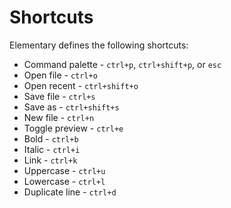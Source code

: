 # Shortcuts

Elementary defines the following shortcuts:

- Command palette - `ctrl+p`, `ctrl+shift+p`, or `esc`
- Open file - `ctrl+o`
- Open recent - `ctrl+shift+o`
- Save file - `ctrl+s`
- Save as - `ctrl+shift+s`
- New file - `ctrl+n`
- Toggle preview - `ctrl+e`
- Bold - `ctrl+b`
- Italic - `ctrl+i`
- Link - `ctrl+k`
- Uppercase - `ctrl+u`
- Lowercase - `ctrl+l`
- Duplicate line - `ctrl+d`
